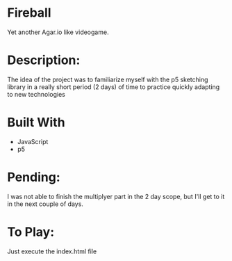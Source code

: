 # Fireball

Yet another Agar.io like videogame.

# Description:

The idea of the project was to familiarize myself with the p5 sketching library in a really short period (2 days) of time to practice quickly adapting to new technologies

# Built With

- JavaScript
- p5

# Pending:

I was not able to finish the multiplyer part in the 2 day scope, but I'll get to it in the next couple of days.

# To Play:

Just execute the index.html file
